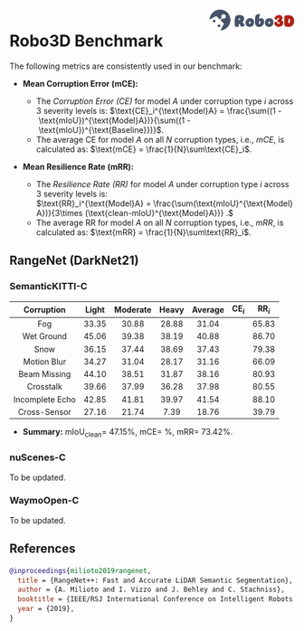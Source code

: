 <img src="../figs/logo2.png" align="right" width="30%">

# Robo3D Benchmark

The following metrics are consistently used in our benchmark:

- **Mean Corruption Error (mCE):**
  - The *Corruption Error (CE)* for model $A$ under corruption type $i$ across 3 severity levels is:
  $\text{CE}_i^{\text{Model}A} = \frac{\sum((1 - \text{mIoU})^{\text{Model}A})}{\sum((1 - \text{mIoU})^{\text{Baseline}})}$.
  - The average CE for model $A$ on all $N$ corruption types, i.e., *mCE*, is calculated as: $\text{mCE} = \frac{1}{N}\sum\text{CE}_i$.
  
- **Mean Resilience Rate (mRR):**
  - The *Resilience Rate (RR)* for model $A$ under corruption type $i$ across 3 severity levels is:
  $\text{RR}_i^{\text{Model}A} = \frac{\sum(\text{mIoU}^{\text{Model}A})}{3\times (\text{clean-mIoU}^{\text{Model}A})} .$
  - The average RR for model $A$ on all $N$ corruption types, i.e., *mRR*, is calculated as: $\text{mRR} = \frac{1}{N}\sum\text{RR}_i$.


## RangeNet (DarkNet21)

### SemanticKITTI-C
| Corruption      | Light | Moderate | Heavy | Average | $\text{CE}_i$ | $\text{RR}_i$ |
| :-------------: | :---: | :------: | :---: | :-----: | :-----------: | :-----------: |
| Fog             | 33.35 | 30.88 | 28.88 | 31.04 | | 65.83 |
| Wet Ground      | 45.06 | 39.38 | 38.19 | 40.88 | | 86.70 |
| Snow            | 36.15 | 37.44 | 38.69 | 37.43 | | 79.38 |
| Motion Blur     | 34.27 | 31.04 | 28.17 | 31.16 | | 66.09 |
| Beam Missing    | 44.10 | 38.51 | 31.87 | 38.16 | | 80.93 |
| Crosstalk       | 39.66 | 37.99 | 36.28 | 37.98 | | 80.55 |
| Incomplete Echo | 42.85 | 41.81 | 39.97 | 41.54 | | 88.10 |
| Cross-Sensor    | 27.16 | 21.74 | 7.39  | 18.76 | | 39.79 |

- **Summary:** $\text{mIoU}_{\text{clean}} =$ 47.15%, $\text{mCE} =$ %, $\text{mRR} =$ 73.42%.


### nuScenes-C
To be updated.


### WaymoOpen-C
To be updated.


## References

```bib
@inproceedings{milioto2019rangenet,
  title = {RangeNet++: Fast and Accurate LiDAR Semantic Segmentation},
  author = {A. Milioto and I. Vizzo and J. Behley and C. Stachniss},
  booktitle = {IEEE/RSJ International Conference on Intelligent Robots and Systems},
  year = {2019},
}
```
